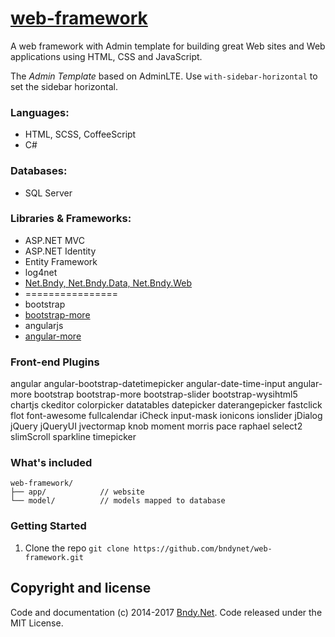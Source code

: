 # [web-framework](https://github.com/bndynet/angular-more)

A web framework with Admin template for building great Web sites and Web applications using HTML, CSS and JavaScript. 

The *Admin Template* based on AdminLTE. Use `with-sidebar-horizontal` to set the sidebar horizontal.

### Languages:
 - HTML, SCSS, CoffeeScript
 - C#

### Databases:
 - SQL Server

### Libraries & Frameworks:
 - ASP.NET MVC
 - ASP.NET Identity
 - Entity Framework
 - log4net
 - [Net.Bndy, Net.Bndy.Data, Net.Bndy.Web](https://github.com/BndyNet/lib)
 - ================
 - bootstrap
 - [bootstrap-more](https://github.com/bndynet/bootstrap-more)
 - angularjs
 - [angular-more](https://github.com/bndynet/angular-more)

### Front-end Plugins

angular angular-bootstrap-datetimepicker angular-date-time-input angular-more bootstrap bootstrap-more bootstrap-slider bootstrap-wysihtml5 chartjs ckeditor colorpicker datatables datepicker daterangepicker fastclick flot font-awesome fullcalendar iCheck input-mask ionicons ionslider jDialog jQuery jQueryUI jvectormap knob moment morris pace raphael select2 slimScroll sparkline timepicker

### What's included


```
web-framework/
├── app/            // website
└── model/          // models mapped to database
```


### Getting Started

1. Clone the repo
    `git clone https://github.com/bndynet/web-framework.git`


## Copyright and license



Code and documentation (c) 2014-2017 [Bndy.Net](http://www.bndy.net). Code released under the MIT License. 
